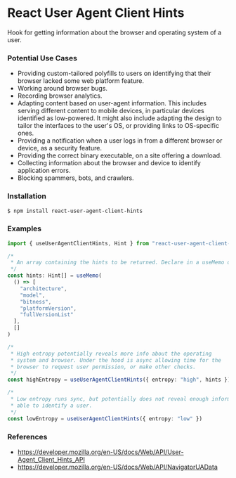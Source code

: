# React User Agent Client Hints

Hook for getting information about the browser and operating system of a user.

### Potential Use Cases

- Providing custom-tailored polyfills to users on identifying that their browser lacked some web platform feature.
- Working around browser bugs.
- Recording browser analytics.
- Adapting content based on user-agent information. This includes serving different content to mobile devices, in particular devices identified as low-powered. It might also include adapting the design to tailor the interfaces to the user's OS, or providing links to OS-specific ones.
- Providing a notification when a user logs in from a different browser or device, as a security feature.
- Providing the correct binary executable, on a site offering a download.
- Collecting information about the browser and device to identify application errors.
- Blocking spammers, bots, and crawlers.

### Installation

```sh
$ npm install react-user-agent-client-hints
```

### Examples

```ts
import { useUserAgentClientHints, Hint } from "react-user-agent-client-hints"

/*
 * An array containing the hints to be returned. Declare in a useMemo or in module scope for referential stability.
 */
const hints: Hint[] = useMemo(
  () => [
    "architecture",
    "model",
    "bitness",
    "platformVersion",
    "fullVersionList"
  ],
  []
)

/*
 * High entropy potentially reveals more info about the operating
 * system and browser. Under the hood is async allowing time for the
 * browser to request user permission, or make other checks.
 */
const highEntropy = useUserAgentClientHints({ entropy: "high", hints })

/*
 * Low entropy runs sync, but potentially does not reveal enough information
 * able to identify a user.
 */
const lowEntropy = useUserAgentClientHints({ entropy: "low" })
```

### References

- https://developer.mozilla.org/en-US/docs/Web/API/User-Agent_Client_Hints_API
- https://developer.mozilla.org/en-US/docs/Web/API/NavigatorUAData
